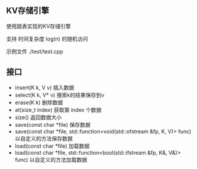 ## KV存储引擎

使用跳表实现的KV存储引擎

支持 时间复杂度 log(n) 的随机访问

示例文件 ./test/test.cpp

## 接口 

* insert(K k, V v) 插入数据
* select(K k, V* v) 搜索k的结果保存到v
* erase(K k) 删除数据
* at(size_t index) 获取第 index 个数据 
* size() 返回数据大小
* save(const char *file) 保存数据
* save(const char *file, std::function<void(std::ofstream &fp, K, V)> func) 以自定义的方法保存数据
* load(const char *file) 加载数据
* load(const char *file, std::function<bool(std::ifstream &fp, K&, V&)> func) 以自定义的方法加载数据